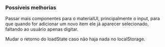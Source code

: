 ### Possíveis melhorias
Passar mais componentes para o materialUI, principalmente o input, para que quando for adicionar um novo item ele já aparecer selecionado, faltando ao usuário apenas digitar.

Mudar o retorno do loadState caso não haja nada no localStorage.
